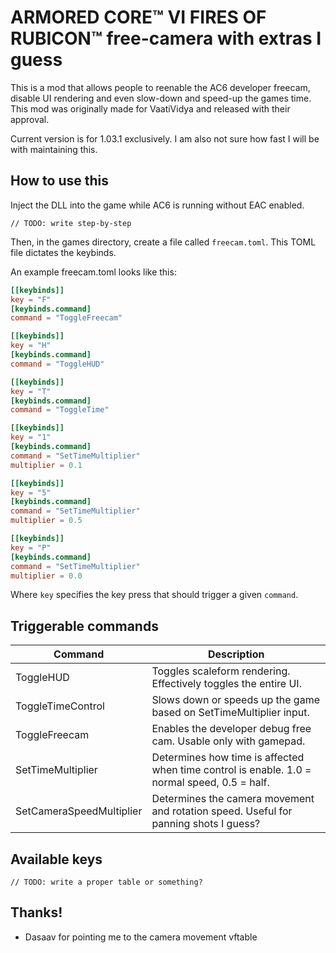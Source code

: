 # ARMORED CORE™ VI FIRES OF RUBICON™ free-camera with extras I guess

This is a mod that allows people to reenable the AC6 developer freecam, disable UI rendering and even slow-down and speed-up the games time. This mod was originally made for VaatiVidya and released with their approval.

Current version is for 1.03.1 exclusively. I am also not sure how fast I will be with maintaining this.

## How to use this

Inject the DLL into the game while AC6 is running without EAC enabled.
```
// TODO: write step-by-step
```

Then, in the games directory, create a file called `freecam.toml`. This TOML file dictates the keybinds.

An example freecam.toml looks like this:
```toml
[[keybinds]]
key = "F"
[keybinds.command]
command = "ToggleFreecam"

[[keybinds]]
key = "H"
[keybinds.command]
command = "ToggleHUD"

[[keybinds]]
key = "T"
[keybinds.command]
command = "ToggleTime"

[[keybinds]]
key = "1"
[keybinds.command]
command = "SetTimeMultiplier"
multiplier = 0.1

[[keybinds]]
key = "5"
[keybinds.command]
command = "SetTimeMultiplier"
multiplier = 0.5

[[keybinds]]
key = "P"
[keybinds.command]
command = "SetTimeMultiplier"
multiplier = 0.0
```

Where `key` specifies the key press that should trigger a given `command`.

## Triggerable commands
| Command                  | Description                                                                                  |
|--------------------------|----------------------------------------------------------------------------------------------|
| ToggleHUD                | Toggles scaleform rendering. Effectively toggles the entire UI.                              |
| ToggleTimeControl        | Slows down or speeds up the game based on SetTimeMultiplier input.                           |
| ToggleFreecam            | Enables the developer debug free cam. Usable only with gamepad.                              |
| SetTimeMultiplier        | Determines how time is affected when time control is enable. 1.0 = normal speed, 0.5 = half. |
| SetCameraSpeedMultiplier | Determines the camera movement and rotation speed. Useful for panning shots I guess?         |

## Available keys

```
// TODO: write a proper table or something?
```

## Thanks!
- Dasaav for pointing me to the camera movement vftable

